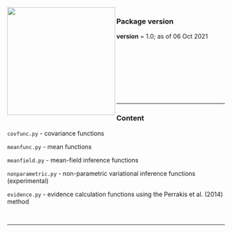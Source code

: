 <img align="left" width="250" height="250" src="https://i.imgur.com/8jqfpoz.png"> 

### Package version
__version__ = 1.0; as of 06 Oct 2021

<br/>
<br/>
<br/>
<br/>
<br/>
<br/>
<br/>

***
### Content

`covfunc.py` - covariance functions

`meanfunc.py` - mean functions

`meanfield.py` - mean-field inference functions

`nonparametric.py` - non-parametric variational inference functions (experimental)

`evidence.py`  - evidence calculation functions using the Perrakis et al. (2014) method

<br/>

***

